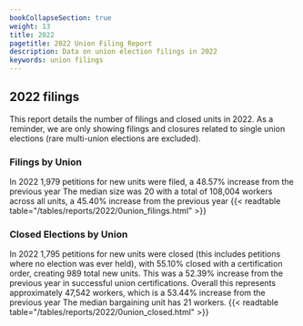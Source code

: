 ```yaml
---
bookCollapseSection: true
weight: 13
title: 2022
pagetitle: 2022 Union Filing Report
description: Data on union election filings in 2022
keywords: union filings
---
```


## 2022 filings

This report details the number of filings and closed units in 2022. As a reminder, we are only showing filings and closures related to single union elections (rare multi-union elections are excluded).

### Filings by Union
In 2022 1,979 petitions for new units were filed, a 48.57% increase from the previous year The median size was 20 with a total of 108,004 workers across all units, a 45.40% increase from the previous year
{{< readtable table="/tables/reports/2022/0union_filings.html" >}}

### Closed Elections by Union
In 2022 1,795 petitions for new units were closed (this includes petitions where no election was ever held), with 55.10% closed with a certification order, creating 989 total new units. This was a 52.39% increase from the previous year in successful union certifications. Overall this represents approximately 47,542 workers, which is a 53.44% increase from the previous year The median bargaining unit has 21 workers.
{{< readtable table="/tables/reports/2022/0union_closed.html" >}}
